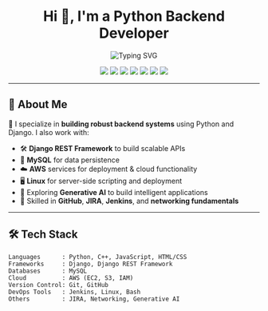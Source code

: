 <h1 align="center">Hi 👋, I'm a Python Backend Developer</h1>
<p align="center">
  <img src="https://readme-typing-svg.demolab.com?font=Fira+Code&weight=500&size=24&pause=1000&color=1B9AF7&center=true&vCenter=true&width=600&lines=Python+Backend+Developer;Django+%7C+DRF+%7C+MySQL+%7C+AWS+%7C+Linux;Passionate+about+Clean+Architecture+%26+APIs" alt="Typing SVG" />
</p>

<p align="center">
  <img src="https://img.shields.io/badge/Python-3776AB?style=for-the-badge&logo=python&logoColor=white"/>
  <img src="https://img.shields.io/badge/Django-092E20?style=for-the-badge&logo=django&logoColor=white"/>
  <img src="https://img.shields.io/badge/REST%20API-FF6F00?style=for-the-badge&logo=fastapi&logoColor=white"/>
  <img src="https://img.shields.io/badge/MySQL-00758F?style=for-the-badge&logo=mysql&logoColor=white"/>
  <img src="https://img.shields.io/badge/AWS-FF9900?style=for-the-badge&logo=amazonaws&logoColor=white"/>
  <img src="https://img.shields.io/badge/Linux-FCC624?style=for-the-badge&logo=linux&logoColor=black"/>
  <img src="https://img.shields.io/badge/GitHub-100000?style=for-the-badge&logo=github&logoColor=white"/>
</p>

---

## 🚀 About Me

🔧 I specialize in **building robust backend systems** using Python and Django. I also work with:

- 🛠 **Django REST Framework** to build scalable APIs  
- 💾 **MySQL** for data persistence  
- ☁️ **AWS** services for deployment & cloud functionality  
- 🖥 **Linux** for server-side scripting and deployment  
- 🤖 Exploring **Generative AI** to build intelligent applications  
- 🔗 Skilled in **GitHub**, **JIRA**, **Jenkins**, and **networking fundamentals**

---

## 🛠️ Tech Stack

```plaintext
Languages      : Python, C++, JavaScript, HTML/CSS
Frameworks     : Django, Django REST Framework
Databases      : MySQL
Cloud          : AWS (EC2, S3, IAM)
Version Control: Git, GitHub
DevOps Tools   : Jenkins, Linux, Bash
Others         : JIRA, Networking, Generative AI
